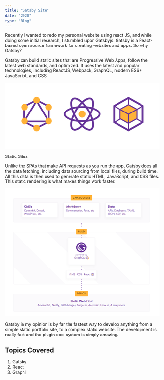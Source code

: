 ```yaml
---
title: "Gatsby Site"
date: "2020"
type: "Blog"
---
```



Recently I wanted to redo my personal website using react JS, and while doing some initial research, I stumbled upon Gatsbyjs.  Gatsby is a React-based open source framework for creating websites and apps.  So why Gatsby?

Gatsby can build static sites that are Progressive Web Apps, follow the latest web standards, and optimized. It uses the latest and popular technologies, including ReactJS, Webpack, GraphQL, modern ES6+ JavaScript, and CSS.

![GatsSimg](.\gats.png)

Static Sites

Unlike the SPAs that make API requests as you run the app, Gatsby does all the data fetching, including data sourcing from local files, during build time. All this data is then used to generate static HTML, JavaScript, and CSS files. This static rendering is what makes things work faster.

![GathowSimg](.\howgat.png) 


Gatsby in my opinion is by far the fastest way to develop anything from a simple static portfolio site, to a complex static website. The development is really fast and the plugin eco-system is simply amazing. 

## Topics Covered

1. Gatsby
2. React
3. Graphl

